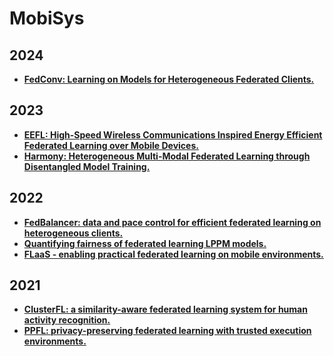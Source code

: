 # MobiSys

## 2024

- **[FedConv: Learning on Models for Heterogeneous Federated Clients.](https://dl.acm.org/doi/pdf/10.1145/3643832.3661880)**

## 2023

- **[EEFL: High-Speed Wireless Communications Inspired Energy Efficient Federated Learning over Mobile Devices.](https://shao3wangdi.github.io/papers/MobiSys2023_FL.pdf)**
- **[Harmony: Heterogeneous Multi-Modal Federated Learning through Disentangled Model Training.](https://neawhen.github.io/neiwen.github.io/assets/pdf/mobisys23_harmony.pdf)**

## 2022

- **[FedBalancer: data and pace control for efficient federated learning on heterogeneous clients.](https://dl.acm.org/doi/pdf/10.1145/3498361.3538917)**
- **[Quantifying fairness of federated learning LPPM models.](https://hal.science/hal-03703623/document)**
- **[FLaaS - enabling practical federated learning on mobile environments.](https://www.pimcity-h2020.eu/app/uploads/2022/09/FLaaS-Enabling-Practical-Federated-Learning-on-Mobile-Environments.pdf)**

## 2021

- **[ClusterFL: a similarity-aware federated learning system for human activity recognition.](https://dl.acm.org/doi/10.1145/3458864.3467681)**
- **[PPFL: privacy-preserving federated learning with trusted execution environments.](https://arxiv.org/pdf/2104.14380)**